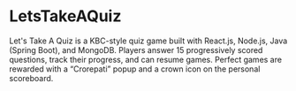 # LetsTakeAQuiz
Let's Take A Quiz is a KBC-style quiz game built with React.js, Node.js, Java (Spring Boot), and MongoDB. Players answer 15 progressively scored questions, track their progress, and can resume games. Perfect games are rewarded with a “Crorepati” popup and a crown icon on the personal scoreboard.
